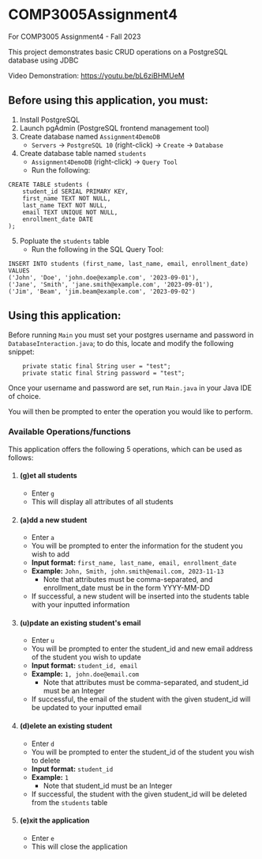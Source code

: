 # COMP3005Assignment4
For COMP3005 Assignment4 - Fall 2023

This project demonstrates basic CRUD operations on a PostgreSQL database using JDBC

Video Demonstration: https://youtu.be/bL6ziBHMUeM

## Before using this application, you must:

1. Install PostgreSQL
2. Launch pgAdmin (PostgreSQL frontend management tool)
3. Create database named `Assignment4DemoDB`
   - `Servers` -> `PostgreSQL 10` (right-click) -> `Create` -> `Database` 
4. Create database table named `students`
   - `Assignment4DemoDB` (right-click) -> `Query Tool`
   - Run the following:
```
CREATE TABLE students (
	student_id SERIAL PRIMARY KEY,
	first_name TEXT NOT NULL,
	last_name TEXT NOT NULL,
	email TEXT UNIQUE NOT NULL,
	enrollment_date DATE
);
```
5. Popluate the `students` table
   - Run the following in the SQL Query Tool:
```
INSERT INTO students (first_name, last_name, email, enrollment_date) VALUES
('John', 'Doe', 'john.doe@example.com', '2023-09-01'),
('Jane', 'Smith', 'jane.smith@example.com', '2023-09-01'),
('Jim', 'Beam', 'jim.beam@example.com', '2023-09-02')
```

## Using this application:
Before running `Main` you must set your postgres username and password in `DatabaseInteraction.java`; 
to do this, locate and modify the following snippet:
```
    private static final String user = "test";
    private static final String password = "test";
```
Once your username and password are set, run `Main.java` in your Java IDE of choice. 

You will then be prompted to enter the operation you would like to perform.

### Available Operations/functions
This application offers the following 5 operations, which can be used as follows:
1. #### (g)et all students
   - Enter `g`
   - This will display all attributes of all students
2. #### (a)dd a new student
   - Enter `a`
   - You will be prompted to enter the information for the student you wish to add
   - **Input format:** `first_name, last_name, email, enrollment_date`
   - **Example:** `John, Smith, john.smith@email.com, 2023-11-13`
     - Note that attributes must be comma-separated, and enrollment_date must be in the form YYYY-MM-DD
   - If successful, a new student will be inserted into the students table with your inputted information
3. #### (u)pdate an existing student's email
   - Enter `u`
   - You will be prompted to enter the student_id and new email address of the student you wish to update 
   - **Input format:** `student_id, email`
   - **Example:** `1, john.doe@email.com`
     - Note that attributes must be comma-separated, and student_id must be an Integer
   - If successful, the email of the student with the given student_id will be updated to your inputted email
4. #### (d)elete an existing student
   - Enter `d`
   - You will be prompted to enter the student_id of the student you wish to delete
   - **Input format:** `student_id`
   - **Example:** `1`
      - Note that student_id must be an Integer
   - If successful, the student with the given student_id will be deleted from the `students` table
5. #### (e)xit the application
   - Enter `e`
   - This will close the application
